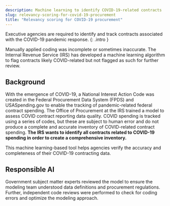 ```yaml
---
description: Machine learning to identify COVID-19-related contracts 
slug: relevancy-scoring-for-covid-19-procurement
title: "Relevancy scoring for COVID-19 procurement"
---
```

Executive agencies are required to identify and track contracts associated with the COVID-19 pandemic response.
{: .intro }

Manually applied coding was incomplete or sometimes inaccurate. The Internal Revenue Service (IRS) has developed a machine learning algorithm to flag contracts likely COVID-related but not flagged as such for further review.

## Background

With the emergence of COVID-19, a National Interest Action Code was created in the Federal Procurement Data System (FPDS) and USASpending.gov to enable the tracking of pandemic-related federal contract spending. The Office of Procurement at the IRS trained a model to assess COVID contract reporting data quality. COVID spending is tracked using a series of codes, but these are subject to human error and do not produce a complete and accurate inventory of COVID-related contract spending. **The IRS wants to identify all contracts related to COVID-19 spending in order to create a comprehensive inventory.**

This machine learning-based tool helps agencies verify the accuracy and completeness of their COVID-19 contracting data.

## Responsible AI
Government subject matter experts reviewed the model to ensure the modeling team understood data definitions and procurement regulations. Further, independent code reviews were performed to check for coding errors and optimize the modeling approach. 


